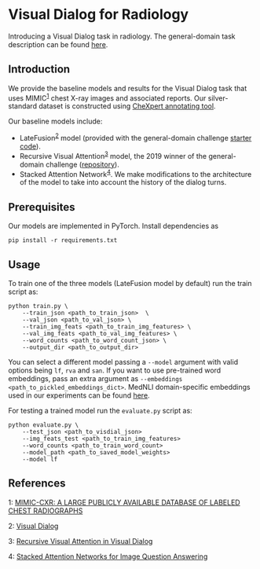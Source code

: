 # Visual Dialog for Radiology
Introducing a Visual Dialog task in radiology. The general-domain task description can be found [here](https://visualdialog.org/).

## Introduction
We provide the baseline models and results for the Visual Dialog task that uses MIMIC<sup>[1](#mimic)</sup> chest X-ray images and associated reports. Our silver-standard dataset is constructed using [CheXpert annotating tool](https://stanfordmlgroup.github.io/competitions/chexpert/).

Our baseline models include:
- LateFusion<sup>[2](#lf)</sup> model (provided with the general-domain challenge [starter code](https://github.com/batra-mlp-lab/visdial-challenge-starter-pytorch)).
- Recursive Visual Attention<sup>[3](#rva)</sup> model, the 2019 winner of the general-domain challenge ([repository](https://github.com/yuleiniu/rva)).
- Stacked Attention Network<sup>[4](#san)</sup>. We make modifications to the architecture of the model to take into account the history of the dialog turns.

## Prerequisites
Our models are implemented in PyTorch. Install dependencies as
```
pip install -r requirements.txt
```

## Usage
To train one of the three models (LateFusion model by default) run the train script as:

```
python train.py \ 
    --train_json <path_to_train_json>  \
    --val_json <path_to_val_json> \
    --train_img_feats <path_to_train_img_features> \
    --val_img_feats <path_to_val_img_features> \
    --word_counts <path_to_word_count_json> \
    --output_dir <path_to_output_dir>
```
You can select a different model passing a `--model` argument with valid options being `lf`, `rva` and `san`.
If you want to use pre-trained word embeddings, pass an extra argument as `--embeddings <path_to_pickled_embeddings_dict>`. MedNLI domain-specific embeddings used in our experiments can be found [here](https://github.com/jgc128/mednli).

For testing a trained model run the `evaluate.py` script as:

```
python evaluate.py \
    --test_json <path_to_visdial_json>
    --img_feats_test <path_to_train_img_features>
    --word_counts <path_to_train_word_count>
    --model_path <path_to_saved_model_weights>
    --model lf
```


## References
<a name="mimic">1</a>: [MIMIC-CXR: A LARGE PUBLICLY AVAILABLE DATABASE OF LABELED CHEST RADIOGRAPHS](https://arxiv.org/pdf/1901.07042.pdf)

<a name="lf">2</a>: [Visual Dialog](https://arxiv.org/pdf/1611.08669.pdf)

<a name="rva">3</a>: [Recursive Visual Attention in Visual Dialog](https://arxiv.org/pdf/1812.02664.pdf)

<a name="san">4</a>: [Stacked Attention Networks for Image Question Answering](https://arxiv.org/pdf/1511.02274.pdf)

